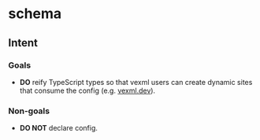 # schema

## Intent

### Goals

- **DO** reify TypeScript types so that vexml users can create dynamic sites that consume the config (e.g. [vexml.dev](https://vexml.dev)).

### Non-goals

- **DO NOT** declare config.
